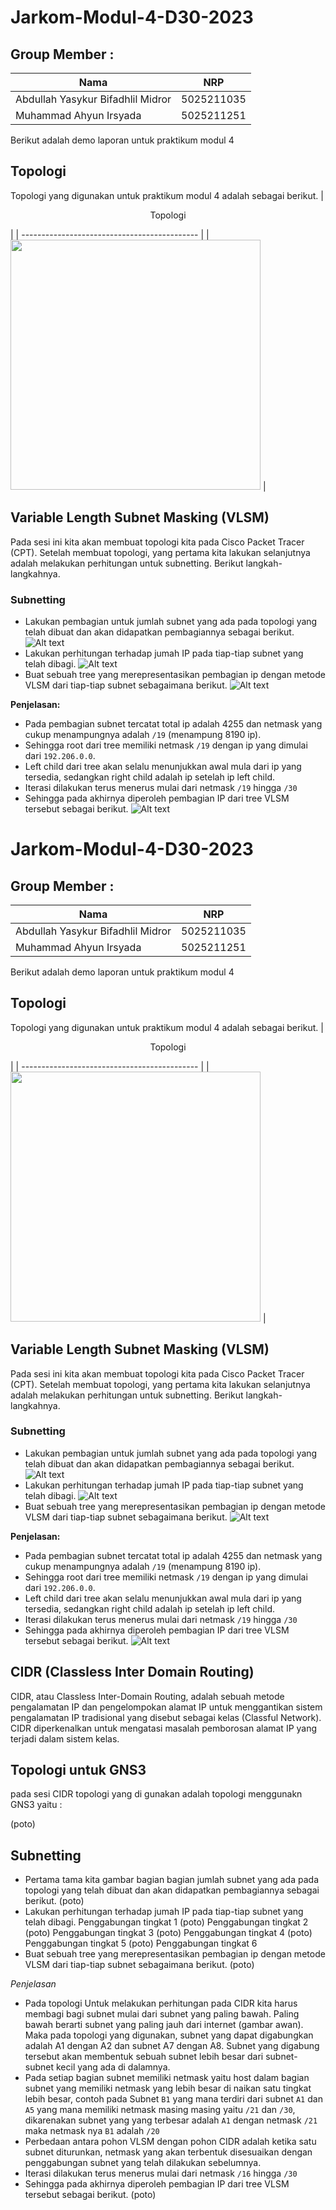 # Jarkom-Modul-4-D30-2023

## Group Member    :
| Nama                              | NRP        |
|-----------------------------------|------------|
|Abdullah Yasykur Bifadhlil Midror  |5025211035  |
|Muhammad Ahyun Irsyada             |5025211251  |

Berikut adalah demo laporan untuk praktikum modul 4

## Topologi
Topologi yang digunakan untuk praktikum modul 4 adalah sebagai berikut.
| <p align="center"> Topologi </p> |
| -------------------------------------------- |
| <img src="https://github.com/FadhlyABD/Jarkom-Modul-4-D30-2023/blob/main/Images/topologi.png" width = "400"/> |


## Variable Length Subnet Masking (VLSM)
Pada sesi ini kita akan membuat topologi kita pada Cisco Packet Tracer (CPT). Setelah membuat topologi, yang pertama kita lakukan selanjutnya adalah melakukan perhitungan untuk subnetting. Berikut langkah-langkahnya.

### Subnetting
- Lakukan pembagian untuk jumlah subnet yang ada pada topologi yang telah dibuat dan akan didapatkan pembagiannya sebagai berikut.
![Alt text](Images/subnet.png)
- Lakukan perhitungan terhadap jumah IP pada tiap-tiap subnet yang telah dibagi.
![Alt text](Images/rute.jpg)
- Buat sebuah tree yang merepresentasikan pembagian ip dengan metode VLSM dari tiap-tiap subnet sebagaimana berikut.
![Alt text](Images/vlsmtree.png)

**Penjelasan:**
- Pada pembagian subnet tercatat total ip adalah 4255 dan netmask yang cukup menampungnya adalah `/19` (menampung 8190 ip).
- Sehingga root dari tree memiliki netmask `/19` dengan ip yang dimulai dari `192.206.0.0`.
- Left child dari tree akan selalu menunjukkan awal mula dari ip yang tersedia, sedangkan right child adalah ip setelah ip left child.
- Iterasi dilakukan terus menerus mulai dari netmask `/19` hingga `/30`
- Sehingga pada akhirnya diperoleh pembagian IP dari tree VLSM tersebut sebagai berikut.
![Alt text](Images/ipvlsm.png)
# Jarkom-Modul-4-D30-2023

## Group Member    :
| Nama                              | NRP        |
|-----------------------------------|------------|
|Abdullah Yasykur Bifadhlil Midror  |5025211035  |
|Muhammad Ahyun Irsyada             |5025211251  |

Berikut adalah demo laporan untuk praktikum modul 4

## Topologi
Topologi yang digunakan untuk praktikum modul 4 adalah sebagai berikut.
| <p align="center"> Topologi </p> |
| -------------------------------------------- |
| <img src="https://github.com/FadhlyABD/Jarkom-Modul-4-D30-2023/blob/main/Images/topologi.png" width = "400"/> |


## Variable Length Subnet Masking (VLSM)
Pada sesi ini kita akan membuat topologi kita pada Cisco Packet Tracer (CPT). Setelah membuat topologi, yang pertama kita lakukan selanjutnya adalah melakukan perhitungan untuk subnetting. Berikut langkah-langkahnya.

### Subnetting
- Lakukan pembagian untuk jumlah subnet yang ada pada topologi yang telah dibuat dan akan didapatkan pembagiannya sebagai berikut.
![Alt text](Images/subnet.png)
- Lakukan perhitungan terhadap jumah IP pada tiap-tiap subnet yang telah dibagi.
![Alt text](Images/rute.jpg)
- Buat sebuah tree yang merepresentasikan pembagian ip dengan metode VLSM dari tiap-tiap subnet sebagaimana berikut.
![Alt text](Images/vlsmtree.png)

**Penjelasan:**
- Pada pembagian subnet tercatat total ip adalah 4255 dan netmask yang cukup menampungnya adalah `/19` (menampung 8190 ip).
- Sehingga root dari tree memiliki netmask `/19` dengan ip yang dimulai dari `192.206.0.0`.
- Left child dari tree akan selalu menunjukkan awal mula dari ip yang tersedia, sedangkan right child adalah ip setelah ip left child.
- Iterasi dilakukan terus menerus mulai dari netmask `/19` hingga `/30`
- Sehingga pada akhirnya diperoleh pembagian IP dari tree VLSM tersebut sebagai berikut.
![Alt text](Images/ipvlsm.png)

## CIDR (Classless Inter Domain Routing)
CIDR, atau Classless Inter-Domain Routing, adalah sebuah metode pengalamatan IP dan pengelompokan alamat IP untuk menggantikan sistem pengalamatan IP tradisional yang disebut sebagai kelas (Classful Network). CIDR diperkenalkan untuk mengatasi masalah pemborosan alamat IP yang terjadi dalam sistem kelas.

## Topologi untuk GNS3 
pada sesi CIDR topologi yang di gunakan adalah topologi menggunakn GNS3 yaitu : 

(poto) 

## Subnetting 
- Pertama tama kita gambar bagian bagian jumlah subnet yang ada pada topologi yang telah dibuat dan akan didapatkan pembagiannya sebagai berikut.
(poto)
- Lakukan perhitungan terhadap jumah IP pada tiap-tiap subnet yang telah dibagi.
	Penggabungan tingkat 1
	(poto)
	Penggabungan tingkat 2
	(poto)
	Penggabungan tingkat 3
  	(poto)
  	Penggabungan tingkat 4
  	(poto)
  	Penggabungan tingkat 5
  	(poto)
  	Penggabungan tingkat 6
- Buat sebuah tree yang merepresentasikan pembagian ip dengan metode VLSM dari tiap-tiap subnet sebagaimana berikut.
(poto)

*Penjelasan*
- Pada topologi Untuk melakukan perhitungan pada CIDR kita harus membagi bagi subnet mulai dari subnet yang paling bawah. Paling bawah berarti subnet yang paling jauh dari internet (gambar awan). Maka pada topologi yang digunakan, subnet yang dapat digabungkan adalah A1 dengan A2 dan subnet A7 dengan A8. Subnet yang digabung tersebut akan membentuk sebuah subnet lebih besar dari subnet-subnet kecil yang ada di dalamnya.  
- Pada setiap bagian subnet memiliki netmask yaitu host dalam bagian subnet yang memiliki netmask yang lebih besar di naikan satu tingkat lebih besar, contoh pada Subnet `B1` yang mana terdiri dari subnet `A1` dan `A5` yang mana memiliki netmask masing masing yaitu `/21` dan `/30`, dikarenakan subnet yang yang terbesar adalah `A1` dengan netmask `/21` maka netmask nya `B1` adalah `/20`
- Perbedaan antara pohon VLSM dengan pohon CIDR adalah ketika satu subnet diturunkan, netmask yang akan terbentuk disesuaikan dengan penggabungan subnet yang telah dilakukan sebelumnya.
- Iterasi dilakukan terus menerus mulai dari netmask `/16` hingga `/30`
- Sehingga pada akhirnya diperoleh pembagian IP dari tree VLSM tersebut sebagai berikut.
(poto)

